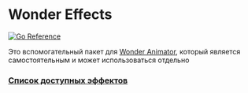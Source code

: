 # Wonder Effects

[![Go Reference](https://pkg.go.dev/badge/github.com/mo3golom/wonder-effects.svg)](https://pkg.go.dev/github.com/mo3golom/wonder-effects)

Это вспомогательный пакет для [Wonder Animator](https://github.com/mo3golom/wonder-animator), который является самостоятельным и может использоваться отдельно

### [Список доступных эффектов](./docs/EFFECTS.md)